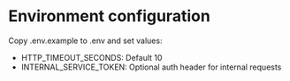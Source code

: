 # Environment configuration

Copy .env.example to .env and set values:
- HTTP_TIMEOUT_SECONDS: Default 10
- INTERNAL_SERVICE_TOKEN: Optional auth header for internal requests
